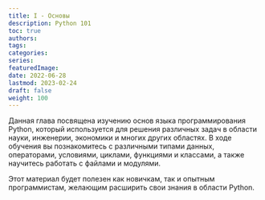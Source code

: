 ```yaml
---
title: I - Основы
description: Python 101
toc: true
authors:
tags:
categories:
series:
featuredImage:
date: 2022-06-28
lastmod: 2023-02-24
draft: false
weight: 100
---
```


Данная глава посвящена изучению основ языка программирования Python, который используется для решения различных задач в области науки, инженерии, экономики и многих других областях. В ходе обучения вы познакомитесь с различными типами данных, операторами, условиями, циклами, функциями и классами, а также научитесь работать с файлами и модулями. 

Этот материал будет полезен как новичкам, так и опытным программистам, желающим расширить свои знания в области Python.
